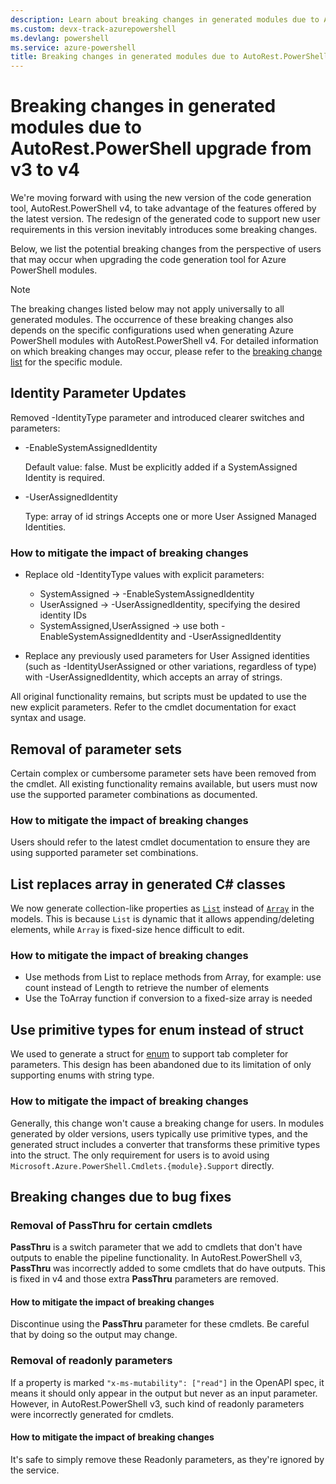 ```yaml
---
description: Learn about breaking changes in generated modules due to AutoRest.PowerShell upgrade from v3 to v4
ms.custom: devx-track-azurepowershell
ms.devlang: powershell
ms.service: azure-powershell
title: Breaking changes in generated modules due to AutoRest.PowerShell upgrade from v3 to v4
---
```


# Breaking changes in generated modules due to AutoRest.PowerShell upgrade from v3 to v4

We're moving forward with using the new version of the code generation tool, AutoRest.PowerShell
v4, to take advantage of the features offered by the latest version. The redesign of the generated
code to support new user requirements in this version inevitably introduces some breaking changes.

Below, we list the potential breaking changes from the perspective of users that may occur when
upgrading the code generation tool for Azure PowerShell modules.

> [!NOTE]
> The breaking changes listed below may not apply universally to all generated modules. The
> occurrence of these breaking changes also depends on the specific configurations used when
> generating Azure PowerShell modules with AutoRest.PowerShell v4. For detailed information on which
> breaking changes may occur, please refer to the
> [breaking change list](/powershell/azure/upcoming-breaking-changes) for the specific module.

## Identity Parameter Updates

Removed -IdentityType parameter and introduced clearer switches and parameters:

 - -EnableSystemAssignedIdentity

    Default value: false.
    Must be explicitly added if a SystemAssigned Identity is required.

 - -UserAssignedIdentity

    Type: array of id strings
    Accepts one or more User Assigned Managed Identities.

### How to mitigate the impact of breaking changes

- Replace old -IdentityType values with explicit parameters:

    - SystemAssigned → -EnableSystemAssignedIdentity
    - UserAssigned → -UserAssignedIdentity, specifying the desired identity IDs
    - SystemAssigned,UserAssigned → use both -EnableSystemAssignedIdentity and -UserAssignedIdentity

- Replace any previously used parameters for User Assigned identities (such as -IdentityUserAssigned or other variations, regardless of type) with -UserAssignedIdentity, which accepts an array of strings.

All original functionality remains, but scripts must be updated to use the new explicit parameters. Refer to the cmdlet documentation for exact syntax and usage.

## Removal of parameter sets

Certain complex or cumbersome parameter sets have been removed from the cmdlet. All existing functionality remains available, but users must now use the supported parameter combinations as documented.

### How to mitigate the impact of breaking changes

Users should refer to the latest cmdlet documentation to ensure they are using supported parameter set combinations.

## List replaces array in generated C# classes

We now generate collection-like properties as
[`List`](/dotnet/api/system.collections.generic.list-1) instead of
[`Array`](/dotnet/api/system.array) in the models. This is because `List` is dynamic that it allows
appending/deleting elements, while `Array` is fixed-size hence difficult to edit.

### How to mitigate the impact of breaking changes

- Use methods from List to replace methods from Array, for example: use count instead of Length to
  retrieve the number of elements
- Use the ToArray function if conversion to a fixed-size array is needed

## Use primitive types for enum instead of struct

We used to generate a struct for
[enum](https://github.com/Azure/autorest/blob/main/docs/extensions/readme.md#x-ms-enum) to support
tab completer for parameters. This design has been abandoned due to its limitation of only
supporting enums with string type.

### How to mitigate the impact of breaking changes

Generally, this change won't cause a breaking change for users. In modules generated by older
versions, users typically use primitive types, and the generated struct includes a converter that
transforms these primitive types into the struct. The only requirement for users is to avoid using
`Microsoft.Azure.PowerShell.Cmdlets.{module}.Support` directly.

## Breaking changes due to bug fixes

### Removal of PassThru for certain cmdlets

**PassThru** is a switch parameter that we add to cmdlets that don't have outputs to enable the
pipeline functionality. In AutoRest.PowerShell v3, **PassThru** was incorrectly added to some
cmdlets that do have outputs. This is fixed in v4 and those extra **PassThru** parameters are
removed.

#### How to mitigate the impact of breaking changes

Discontinue using the **PassThru** parameter for these cmdlets. Be careful that by doing so the
output may change.

### Removal of readonly parameters

If a property is marked `"x-ms-mutability": ["read"]` in the OpenAPI spec, it means it should only
appear in the output but never as an input parameter. However, in AutoRest.PowerShell v3, such kind
of readonly parameters were incorrectly generated for cmdlets.

#### How to mitigate the impact of breaking changes

It's safe to simply remove these Readonly parameters, as they're ignored by the service.
